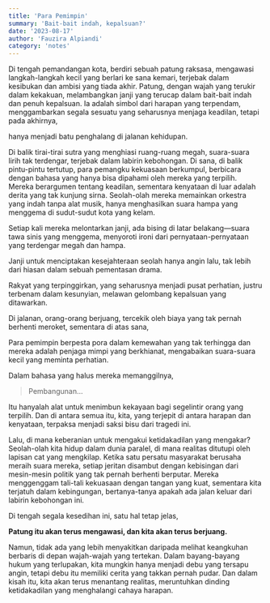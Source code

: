 ```yaml
---
title: 'Para Pemimpin'
summary: 'Bait-bait indah, kepalsuan?'
date: '2023-08-17'
author: 'Fauzira Alpiandi'
category: 'notes'
---
```


Di tengah pemandangan kota, berdiri sebuah patung raksasa, mengawasi langkah-langkah kecil yang berlari ke sana kemari, terjebak dalam kesibukan dan ambisi yang tiada akhir. Patung, dengan wajah yang terukir dalam kekakuan, melambangkan janji yang terucap dalam bait-bait indah dan penuh kepalsuan. Ia adalah simbol dari harapan yang terpendam, menggambarkan segala sesuatu yang seharusnya menjaga keadilan, tetapi pada akhirnya,

hanya menjadi batu penghalang di jalanan kehidupan.

Di balik tirai-tirai sutra yang menghiasi ruang-ruang megah, suara-suara lirih tak terdengar, terjebak dalam labirin kebohongan. Di sana, di balik pintu-pintu tertutup, para pemangku kekuasaan berkumpul, berbicara dengan bahasa yang hanya bisa dipahami oleh mereka yang terpilih. Mereka berargumen tentang keadilan, sementara kenyataan di luar adalah derita yang tak kunjung sirna. Seolah-olah mereka memainkan orkestra yang indah tanpa alat musik, hanya menghasilkan suara hampa yang menggema di sudut-sudut kota yang kelam.

Setiap kali mereka melontarkan janji, ada bising di latar belakang—suara tawa sinis yang menggema, menyoroti ironi dari pernyataan-pernyataan yang terdengar megah dan hampa.

Janji untuk menciptakan kesejahteraan seolah hanya angin lalu, tak lebih dari hiasan dalam sebuah pementasan drama.

Rakyat yang terpinggirkan, yang seharusnya menjadi pusat perhatian, justru terbenam dalam kesunyian, melawan gelombang kepalsuan yang ditawarkan.

Di jalanan, orang-orang berjuang, tercekik oleh biaya yang tak pernah berhenti meroket, sementara di atas sana,

Para pemimpin berpesta pora dalam kemewahan yang tak terhingga dan mereka adalah penjaga mimpi yang berkhianat, mengabaikan suara-suara kecil yang meminta perhatian.

Dalam bahasa yang halus mereka memanggilnya,

> Pembangunan...

Itu hanyalah alat untuk menimbun kekayaan bagi segelintir orang yang terpilih. Dan di antara semua itu, kita, yang terjepit di antara harapan dan kenyataan, terpaksa menjadi saksi bisu dari tragedi ini.

Lalu, di mana keberanian untuk mengakui ketidakadilan yang mengakar? Seolah-olah kita hidup dalam dunia paralel, di mana realitas ditutupi oleh lapisan cat yang mengkilap. Ketika satu persatu masyarakat berusaha meraih suara mereka, setiap jeritan disambut dengan kebisingan dari mesin-mesin politik yang tak pernah berhenti berputar. Mereka menggenggam tali-tali kekuasaan dengan tangan yang kuat, sementara kita terjatuh dalam kebingungan, bertanya-tanya apakah ada jalan keluar dari labirin kebohongan ini.

Di tengah segala kesedihan ini, satu hal tetap jelas,

**Patung itu akan terus mengawasi, dan kita akan terus berjuang.**

Namun, tidak ada yang lebih menyakitkan daripada melihat keangkuhan berbaris di depan wajah-wajah yang tertekan. Dalam bayang-bayang hukum yang terlupakan, kita mungkin hanya menjadi debu yang tersapu angin, tetapi debu itu memiliki cerita yang takkan pernah pudar. Dan dalam kisah itu, kita akan terus menantang realitas, meruntuhkan dinding ketidakadilan yang menghalangi cahaya harapan.

